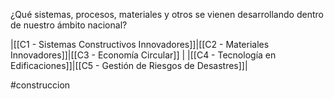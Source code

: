 ¿Qué sistemas, procesos, materiales y otros se vienen desarrollando dentro de nuestro ámbito nacional?

|[[C1 - Sistemas Constructivos Innovadores]]|[[C2 - Materiales Innovadores]]|[[C3 - Economía Circular]]
|
|[[C4 - Tecnología en Edificaciones]]|[[C5 - Gestión de Riesgos de Desastres]]|



#construccion